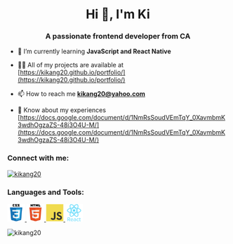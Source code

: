 <h1 align="center">Hi 👋, I'm Ki</h1>
<h3 align="center">A passionate frontend developer from CA</h3>

- 🌱 I’m currently learning **JavaScript and React Native**

- 👨‍💻 All of my projects are available at [https://kikang20.github.io/portfolio/](https://kikang20.github.io/portfolio/)

- 📫 How to reach me **kikang20@yahoo.com**

- 📄 Know about my experiences [https://docs.google.com/document/d/1NmRsSoudVEmTqY_0XavmbmK3wdhOgzaZS-48i3O4U-M/](https://docs.google.com/document/d/1NmRsSoudVEmTqY_0XavmbmK3wdhOgzaZS-48i3O4U-M/)

<h3 align="left">Connect with me:</h3>
<p align="left">
<a href="https://linkedin.com/in/kikang20" target="blank"><img align="center" src="https://raw.githubusercontent.com/rahuldkjain/github-profile-readme-generator/master/src/images/icons/Social/linked-in-alt.svg" alt="kikang20" height="30" width="40" /></a>
</p>

<h3 align="left">Languages and Tools:</h3>
<p align="left"> <a href="https://www.w3schools.com/css/" target="_blank" rel="noreferrer"> <img src="https://raw.githubusercontent.com/devicons/devicon/master/icons/css3/css3-original-wordmark.svg" alt="css3" width="40" height="40"/> </a> <a href="https://www.w3.org/html/" target="_blank" rel="noreferrer"> <img src="https://raw.githubusercontent.com/devicons/devicon/master/icons/html5/html5-original-wordmark.svg" alt="html5" width="40" height="40"/> </a> <a href="https://developer.mozilla.org/en-US/docs/Web/JavaScript" target="_blank" rel="noreferrer"> <img src="https://raw.githubusercontent.com/devicons/devicon/master/icons/javascript/javascript-original.svg" alt="javascript" width="40" height="40"/> </a> <a href="https://reactjs.org/" target="_blank" rel="noreferrer"> <img src="https://raw.githubusercontent.com/devicons/devicon/master/icons/react/react-original-wordmark.svg" alt="react" width="40" height="40"/> </a> </p>

<p><img align="left" src="https://github-readme-stats.vercel.app/api/top-langs?username=kikang20&show_icons=true&locale=en&layout=compact" alt="kikang20" /></p>


